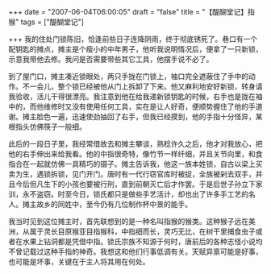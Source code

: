 +++
date = "2007-06-04T06:00:05"
draft = "false"
title = "【醍醐堂记】指猴"
tags = ["醍醐堂记"]

+++
我的住处门锁陈旧，恰逢前些日子连降阴雨，终于彻底锈死了。巷口有一个配钥匙的摊点，摊主是个瘦小的中年男子，他听我说明情况后，便拿了一只新锁，示意我带他去修。我问是否需要带些其它工具，他摆手说不必了。

到了屋门口，摊主凑近锁眼处，两只手拢在门锁上，袖口完全遮蔽住了手中的动作。不一会儿，整个锁已经被他从门上拆卸了下来。他又麻利地安好新锁，转身请我验收，活儿干得很漂亮。我注意到他在给我递新锁钥匙的时候，右手也是拢在袖中的，而他维修时又没有使用任何工具，实在是让人好奇，便顺势握住了他的手道谢。摊主脸色一遍，迅速使劲抽回了右手，但我已经摸到，他的手指十分怪异，某根指头仿佛筷子一般细。

此后的一段日子里，我经常借故去和摊主攀谈，熟稔许久之后，他才对我放心，把他的右手伸出来给我看。他的中指很奇特，像竹节一样纤细，并且关节向里，和食指合在一起就仿佛一具精巧的镊子。摊主告诉我，他这一族本姓锁，自古以梁上买卖为生，遇锁拆锁，见门开门。唐时有一代行窃官库时被捉，全族被剁去双手，并且今后但凡生下的小孩也要被行刑，直到前朝灭亡后才作罢。于是后世子孙立下家训，永不盗窃。时至今日，锁氏都只是做些手艺活计，却也出了许多手工艺的名人。摊主故乡的同姓中，至今仍有几位制作杯中景的能手。

我当时见到这位摊主时，首先联想到的是一种名叫指猴的猴类。这种猴子远在美洲，从属于灵长目原猴亚目指猴科，中指细而长，灵巧无比，在树干里捕食虫子或者在水果上钻洞都是凭借中指。锁氏宗族不知源于何时，唐前后的各种志怪小说均不曾记载过这种手指的神奇。我想这和他们行事低调有关。天赋异禀可能是好事，也可能是坏事，关键在于主人将其用在何处。
